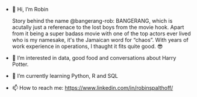 - 👋 Hi, I’m Robin 
     
     Story behind the name @bangerang-rob:
     BANGERANG, which is acutally just a referenace to the lost boys from the movie hook.
     Apart from it being a super badass movie with one of the top actors ever lived who is my namesake,
     it's the Jamaican word for “chaos”. With years of work experience in operations, I thaught it fits quite good. 😎 

- 👀 I’m interested in data, good food and conversations about Harry Potter.

- 🌱 I’m currently learning Python, R and SQL

- 📫 How to reach me:
     https://www.linkedin.com/in/robinspalthoff/

<!---
bangerang-rob/bangerang-rob is a ✨ special ✨ repository because its `README.md` (this file) appears on your GitHub profile.
You can click the Preview link to take a look at your changes.
--->
